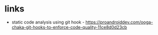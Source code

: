 # links

* static code analysis using git hook - https://proandroiddev.com/ooga-chaka-git-hooks-to-enforce-code-quality-11ce8d0d23cb

